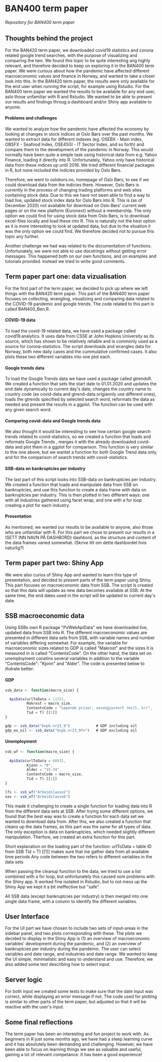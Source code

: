 # BAN400 term paper
###### Repository for BAN400 term paper 

## Thoughts behind the project
For the BAN420 term paper, we downloaded covid19 statistics and corona related google trend searches, with the purpose of visualizing and comparing the two. We found this topic to be quite interesting ang highly relevant, and therefore decided to keep on exploring it in the BAN400 term paper. We were curious about how the pandemic have affected different macroeconomic values and finance in Norway, and wanted to take a closer look into this. In the BAN420 term paper, the results were only available for the end user when running the script, for example using Rstudio. For the BAN400 term paper we wanted the results to be available for any end user, aslo those unfamiliar with R and Rstudio. We wanted to be able to present our results and findings throug a dashboard and/or Shiny app available to anyone. 

#### Problems and challenges
We  wanted to analyze how the pandemic have affected the economy by looking at changes in stock indices at Oslo Børs over the past months. We wanted to extract data for different indexes (eg. OSEBX - Main index, OBSFX - Seafood Index, OSE45GI - IT Sector Index, and so forth) and compare them to the development of the pandemic in Norway. This would normally have been quite a simple task using historical data from e.g. Yahoo Finance, loading it directly into R. Unfortunately, Yahoo only have historical data from these indices up until 2018. We tried different financial packages in R, but none included the indicies provided by Oslo Børs. 

Therefore, we went to oslobors.no, homepage of Oslo Børs, to see if we could download data from the indicies there. However, Oslo Børs is currently in the process of changing trading platforms and web sites containing stock data. Due to this we have not been able to find a way to load live, updated stock index data for Oslo Børs into R. This is (as of December 2020) not available for download on Oslo Børs' current web pages or on the new platform (Euronext) without a membership. The only option we could find for using stock data from Oslo Børs, is to download excel-files locally and load these into R. This is naturally not the best option as it is more interesting to look at updated data, but due to the situation it was the only option we could find. We therefore decided not to pursue this topic any further.

Another challenge we had was related to the documentation of functions. Unfortunately, we were not able to use docstrings without getting error messages. This happened both on our own functions, and on examples and tutorials provided. Instead we tried to write good comments. 


## Term paper part one: data vizualisation
For the first part of the term paper, we decided to pick up where we left things with the BAN420 term paper. This part of the BAN400 term paper focuses on collecting, wrangling, visualizing and comparing data related to the COVID-19 pandemic and google trends. The code related to this part is called BAN400_Ben.R. 

#### COVID-19 data
To load the covid-19 related data, we have used a package called covid19.analytics. It uses data from CSSE at John Hopkins University as its source, which has shown to be relatively reliable and is commonly used as a source for corona-statistics. The script downloads and wrangles data for Norway, both new daily cases and the cummulative confirmed cases. It also plots these two different variables into one plot each. 

#### Google trends data
To load the Google Trends data we have used a package called gtrendsR. We created a function that sets the start date to 01.01.2020 and updates the end date dynamically to current day's date, changes the country name to country code (as covid-data and gtrend-data origiannly use different ones), loads the gtrends specified by selected search word, reformats the data as needed and present the results in a ggplot. The function can be used with any given search word. 

#### Comparing covid-data and Google trends data
We also thought it would be interesting to see how certain google search trends related to covid-statistics, so we created a function that loads and reformats Google Trends , merges it with the already downloaded covid-data and plot them in a ggplot for comparison. This function is very similar to thw one above, but we wantet a function for both Google Trend data only, and for the comparison of search trends with covid-statistics. 

#### SSB-data on bankruptcies per industry
The last part of this script looks into SSB-data on bankruptcies per industry. We created a function that loads and manipulate data from SSB on bankruptcies, and use this function to create a data frame with data on bankruptcies per industry. This is then plotted in two different ways: one with all industries gathered using facet wrap, and one with a for loop creating a plot for each industry.  

#### Presentation
As mentioned, we wanted our results to be available to anyone, also those who are unfamiliar with R. For this part we chose to present our results in a (SETT INN NAVN PÅ DASHBORD) dashbord, as the structure and content of the data frames varied somewhat. (Skrive litt om dette dashbordet hvis naturlig?)


## Term paper part two: Shiny App
We were also curios of Shiny App and wanted to learn this type of presentation, and decided to present parts of the term paper using Shiny. This part focuses on macroeconomic data from SSB. The script is created so that this data will update as new data becomes available at SSB. At the same time, the end dates used in the script will be updated to current day's date. 

## SSB macroeconomic data
Using SSBs own R package "PxWebApiData" we have downloaded live, updated data from SSB into R. The different macroeconomic values are presented in different data sets from SSB, with variable names and number of variables differing somewhat. For example, the variable for macroeconomic sizes related to GDP is called "Makrost" and the sizes it is measured in is called "ContentsCode". On the other hand, the data set on unemployment conatins several variables in addition to the variable "ContentsCode": "Kjonn" and "Alder". The code is presented below to illutrate better: 

#### GDP
```javascript
ssb_data <- function(macro_size) {

  ApiData(urlToData = 11721,
          Makrost = macro_size,
          ContentsCode = "Løpende priser, sesongjustert (mill. kr)",
          Tid = T) [[1]]
}

gdp <- ssb_data("bnpb.nr23_9")            # GDP including oil
gdp_ex_oil <- ssb_data("bnpb.nr23_9fn")   # GDP excluding oil
```
#### Unemployment
```javascript
ssb_wf <- function(macro_size) {
  
  ApiData(urlToData = 08931,
          Kjonn = "0",
          Alder = "15-74",
          ContentsCode = macro_size,
          Tid = T) [[1]] 
}

lfs <- ssb_wf("Arbeidslause2")
nav <- ssb_wf("Arbeidslause6")
```

This made it challenging to create a single function for loading data into R from the different data sets at SSB. After trying some different options, we found that the best way was to create a function for each data set we wanted to download data from. After this, we also created a function that cleans up the data frames, as this part was the same for all types of data. The only exception is data on bankruptcies, which needed slightly different manipulation. Therfore, we created an extra function for this part. 

Short explanation on the loading part of the function:
urlToData = table ID from SSB
Tid = T) [[1]] makes sure that ine gather data from all available time periods 
Any code between the two refers to different variables in the data sets

When passing the cleanup function to the data, we tried to use a list combined with a for loop, but unfortunately this caused som problems with the Shiny app. It worked fine isolated in Rstudio, but to not mess up the Shiny App we kept it a bit ineffective but "safe".

All SSB data (except bankruptcies per industry) is then merged into one single data frame, with a column to identify the different variables. 

## User Interface
For the UI part we have chosen to include two sets of input-areas in the sidebar panel, and two plots corresponding with these. The plots we decided to display in the Shiny App is (1) an overview of macroeconomic variables' development during the pandemic, and (2) an overview of bankruptcies per industry during the pandemic. The user can select variables and date range, and industries and date range. We wanted to keep the UI simple, minimalistic and easy to understand and use. Therefore, we also added some text describing how to select input. 

## Server logic
For both input we created some tests to make sure that the date input was correct, while displaying an error message if not. The code used for plotting is similar to other parts of the term paper, but adjusted so that it will be reactive with the user's input. 

## Some final reflections
The term paper has been an interesting and fun project to work with. As beginners in R just some months ago, we have had a steep learning curve and it has absolutely been demanding and challenging. However, we have been able to focus on learning things we see as valuable and useful, gaining a lot of relevant competance. It has been a good experience!
